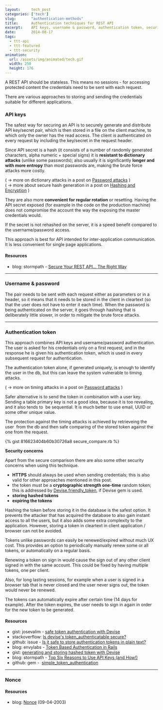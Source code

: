 ```yaml
---
layout:     tech_post
categories: ['tech']
slug:       "authentication-methods"
title:      Authentication techniques for REST API
excerpt:    API keys, username & password, authentication token, security concerns, nonce
date:       2014-08-17
tags:
  - ttt-api
  - ttt-featured
  - ttt-security
animation:
  url: /assets/img/animated/tech.gif
  width: 250
  height: 176
---
```


A REST API should be stateless. This means no sessions - for accessing protected content the credentials need to be sent with each request.

There are various approaches to storing and sending the credentials suitable for different applications.

### API keys

The safest way for securing an API is to securely generate and distribute API key/secret pair, which is then stored in a 
file on the client machine, to which only the owner has the read access. The client is authenticated on every request 
by including the key/secret in the request header.

Since API secret is a hash (it consists of a number of randomly generated characters, alpha numeric + special signs) it 
is **resistant to dictionary attacks** (unlike some passwords); also usually it is significantly **longer and with more 
entropy** than most passwords are, making the brute force attacks more costly.

( -> more on dictionary attacks in a post on <a href="/tech/password-attacks">Password attacks</a> )  
( -> more about secure hash generation in a post on <a title="Hashing, encryption, obfuscation" href="/tech/hashing-and-encryption/">Hashing and Encryption</a> )
    
They are also more **convenient for regular rotation** or resetting. Having the API secret exposed (for example in the 
code on the production machine) does not compromise the account the way the exposing the master credentials would.

If the secret is not rehashed on the server, it is a speed benefit compared to the username/password access.

This approach is best for API intended for inter-application communication. It is less convenient for single page applications.

#### Resources

- blog: stormpath - <a href="https://stormpath.com/blog/secure-your-rest-api-right-way/">Secure Your REST API... The Right Way</a>

***

### Username & password

The pair needs to be sent with each request either as parameters or in a header, so it means that it needs to be stored 
in the client in cleartext (so that the user does not have to enter it each time). When the password is being 
authenticated on the server, it goes through hashing that is deliberately little slower, in order to mitigate the brute 
force attacks.

***

### Authentication token

This approach combines API keys and username/password authentication. The user is asked for his credentials only on a 
first request, and in the response he is given his authentication token, which is used in every subsequent request for 
authentication.

The authentication token alone, if generated uniquely, is enough to identify the user in the db, but this can leave the 
system vulnerable to timing attacks.

( -> more on timing attacks in a post on <a href="/tech/password-atacks/">Password attacks</a> )
    
Safer alternative is to send the token in combination with a user key. Sending a table primary key is not a good idea, 
because it is too revealing, and it also tends to  be sequential. It is much better to use email, UUID or some other 
unique value.

The protection against the timing attacks is achieved by retrieveing the user  from the db and then safe comparing of 
the stored token against the one from the request.

{% gist 816623404b60b30726a8 secure_compare.rb %}


**Security concerns** 

Apart from the secure comparison there are also some other security concerns when using this technique.

- **HTTPS** should always be used when sending credentials; this is also valid for other approaches mentioned in this post.
- the token must be a **cryptographic strength one-time** random token; this is addressed by <a href="https://github.com/plataformatec/devise/blob/v3.1/lib/devise.rb#L459-L462">Devise.friendly_token</a>, if Devise gem is used.
- **storing hashed tokens**
- **expiring the tokens**

Hashing the token before storing it in the database is the safest option. It prevents the attacker that has acquired the 
database to also gain instant access to all the users, but it also adds some extra complexity to the application. 
However, storing a token in cleartext in client application / browser can not be avoided.

Tokens unlike passwords can easily be renewed/expired without much UX cost. This provides an option to periodically 
manually renew some or all tokens, or automatically on a regular basis.

Renewing a token on sign in would cause the sign out of any other client signed in with the same account. This could be 
fixed by having multiple tokens, one per client.

Also, for long lasting sessions, for example when a user is signed in a browser tab that is never closed and the user 
never signs out, the token would never be renewed.

The tokens can automatically expire after certain time (14 days for example). After the token expires, the user needs 
to sign in again in order for the new token to be generated.

#### Resources

- gist: josevalim - <a href="https://gist.github.com/josevalim/fb706b1e933ef01e4fb6#file-2_safe_token_authentication-rb">safe token authentication with Devise</a>
- stackoverflow: <a href="http://stackoverflow.com/questions/18605294/is-devises-token-authenticatable-secure">Is devise's token_authenticatable secure?</a>
- github: issue - <a href="https://github.com/gonzalo-bulnes/simple_token_authentication/issues/82">Is it safe to store authentication tokens in plain text?</a>
- blog: envylabs - <a href="http://blog.envylabs.com/post/75521798481/token-based-authentication-in-rails">Token Based Authentication in Rails</a>
- gist: <a href="https://gist.github.com/vasinov/8855052">generating and storing hashed token with Devise</a>
- blog: stormpath - <a href="https://stormpath.com/blog/top-six-reasons-use-api-keys-and-how/">Top Six Reasons to Use API Keys (and How!)</a>
- github: gem -  <a href="https://github.com/gonzalo-bulnes/simple_token_authentication">simple_token_authentication</a>

***
 
### Nonce 


#### Resources

- blog: <a href="http://www.intertwingly.net/blog/1585.html">Nonce</a> (09-04-2003)

